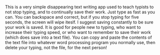 This is a very simple disappearing text writing app used to teach typists to not stop typing, and to continually save their work. 
Just type as fast as you can. You can backspace and correct, but if you stop typing for five seconds, the screen will wipe iteslf.
I suggest saving constantly to be sure your work is saved. It is good for people new to typing, who want to increase their 
typing speed, or who want to remember to save their work (which does save into a text file). You can copy and paste the contents
of the text file into whatever word processing program you normally use, then delete your typing, not the file, for the next person!
